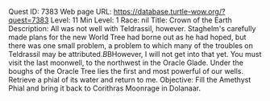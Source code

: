 Quest ID: 7383
Web page URL: https://database.turtle-wow.org/?quest=7383
Level: 11
Min Level: 1
Race: nil
Title: Crown of the Earth
Description: All was not well with Teldrassil, however. Staghelm's carefully made plans for the new World Tree had borne out as he had hoped, but there was one small problem, a problem to which many of the troubles on Teldrassil may be attributed.$B$BHowever, I will not get into that yet. You must visit the last moonwell, to the northwest in the Oracle Glade. Under the boughs of the Oracle Tree lies the first and most powerful of our wells. Retrieve a phial of its water and return to me.
Objective: Fill the Amethyst Phial and bring it back to Corithras Moonrage in Dolanaar.
